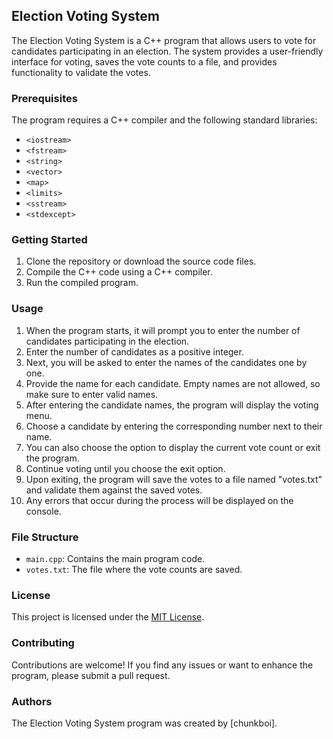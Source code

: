 ## Election Voting System

The Election Voting System is a C++ program that allows users to vote for candidates participating in an election. The system provides a user-friendly interface for voting, saves the vote counts to a file, and provides functionality to validate the votes.

### Prerequisites

The program requires a C++ compiler and the following standard libraries:

- `<iostream>`
- `<fstream>`
- `<string>`
- `<vector>`
- `<map>`
- `<limits>`
- `<sstream>`
- `<stdexcept>`

### Getting Started

1. Clone the repository or download the source code files.
2. Compile the C++ code using a C++ compiler.
3. Run the compiled program.

### Usage

1. When the program starts, it will prompt you to enter the number of candidates participating in the election.
2. Enter the number of candidates as a positive integer.
3. Next, you will be asked to enter the names of the candidates one by one.
4. Provide the name for each candidate. Empty names are not allowed, so make sure to enter valid names.
5. After entering the candidate names, the program will display the voting menu.
6. Choose a candidate by entering the corresponding number next to their name.
7. You can also choose the option to display the current vote count or exit the program.
8. Continue voting until you choose the exit option.
9. Upon exiting, the program will save the votes to a file named "votes.txt" and validate them against the saved votes.
10. Any errors that occur during the process will be displayed on the console.

### File Structure

- `main.cpp`: Contains the main program code.
- `votes.txt`: The file where the vote counts are saved.

### License

This project is licensed under the [MIT License](LICENSE).

### Contributing

Contributions are welcome! If you find any issues or want to enhance the program, please submit a pull request.

### Authors

The Election Voting System program was created by [chunkboi].
